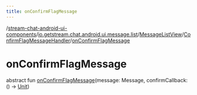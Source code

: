 ```yaml
---
title: onConfirmFlagMessage
---
```

/[stream-chat-android-ui-components](../../../index.md)/[io.getstream.chat.android.ui.message.list](../../index.md)/[MessageListView](../index.md)/[ConfirmFlagMessageHandler](index.md)/[onConfirmFlagMessage](onConfirmFlagMessage.md)  
  
  
  
# onConfirmFlagMessage  
abstract fun [onConfirmFlagMessage](onConfirmFlagMessage.md)(message: Message, confirmCallback: () -&gt; [Unit](https://kotlinlang.org/api/latest/jvm/stdlib/kotlin/-unit/index.html))
